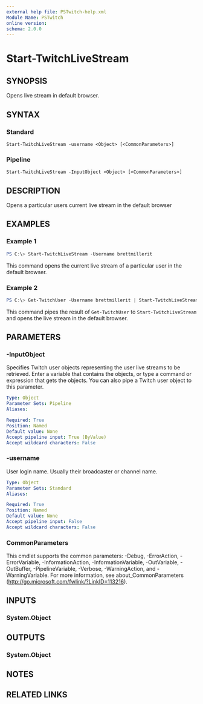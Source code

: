 ```yaml
---
external help file: PSTwitch-help.xml
Module Name: PSTwitch
online version:
schema: 2.0.0
---
```


# Start-TwitchLiveStream

## SYNOPSIS
Opens live stream in default browser.

## SYNTAX

### Standard
```
Start-TwitchLiveStream -username <Object> [<CommonParameters>]
```

### Pipeline
```
Start-TwitchLiveStream -InputObject <Object> [<CommonParameters>]
```

## DESCRIPTION
Opens a particular users current live stream in the default browser

## EXAMPLES

### Example 1
```powershell
PS C:\> Start-TwitchLiveStream -Username brettmillerit
```

This command opens the current live stream of a particular user in the default browser.

### Example 2
```powershell
PS C:\> Get-TwitchUser -Username brettmillerit | Start-TwitchLiveStream
```

This command pipes the result of `Get-TwitchUser` to `Start-TwitchLiveStream` and opens the live stream  in the default browser.

## PARAMETERS

### -InputObject
Specifies Twitch user objects representing the user live streams to be retrieved. Enter a variable that contains the objects, or type a command or expression that gets the objects. You can also pipe a Twitch user object to this parameter.

```yaml
Type: Object
Parameter Sets: Pipeline
Aliases:

Required: True
Position: Named
Default value: None
Accept pipeline input: True (ByValue)
Accept wildcard characters: False
```

### -username
User login name. Usually their broadcaster or channel name.

```yaml
Type: Object
Parameter Sets: Standard
Aliases:

Required: True
Position: Named
Default value: None
Accept pipeline input: False
Accept wildcard characters: False
```

### CommonParameters
This cmdlet supports the common parameters: -Debug, -ErrorAction, -ErrorVariable, -InformationAction, -InformationVariable, -OutVariable, -OutBuffer, -PipelineVariable, -Verbose, -WarningAction, and -WarningVariable.
For more information, see about_CommonParameters (http://go.microsoft.com/fwlink/?LinkID=113216).

## INPUTS

### System.Object

## OUTPUTS

### System.Object
## NOTES

## RELATED LINKS
